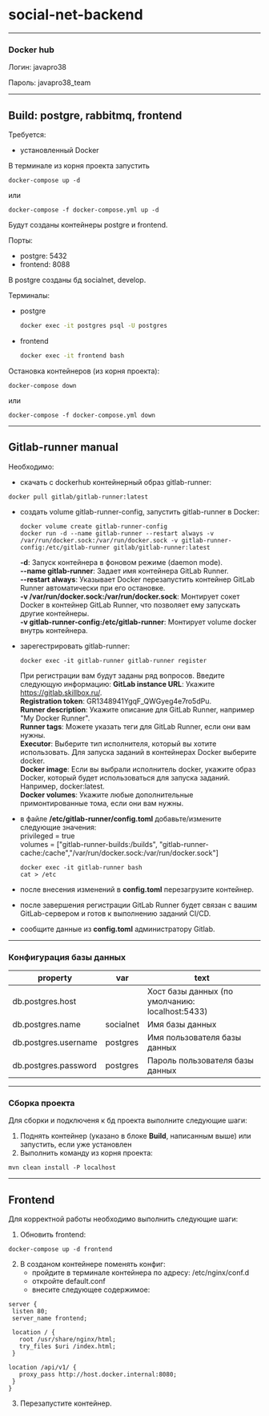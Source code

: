 # social-net-backend

***
### Docker hub
Логин: javapro38

Пароль: javapro38_team
***
## Build: postgre, rabbitmq, frontend
Требуется:
- установленный Docker

В терминале из корня проекта запустить  
```
docker-compose up -d
```
или 
```
docker-compose -f docker-compose.yml up -d
```  
Будут созданы контейнеры postgre и frontend. 

Порты:  
- postgre: 5432 
- frontend: 8088

В postgre созданы бд socialnet, develop.

Терминалы:
- postgre
    ```bash
    docker exec -it postgres psql -U postgres
    ```
- frontend
    ```bash
    docker exec -it frontend bash
    ```
Остановка контейнеров (из корня проекта):
```
docker-compose down
```
или
```
docker-compose -f docker-compose.yml down
```
***

## Gitlab-runner manual
Необходимо:
- скачать с dockerhub контейнерный образ gitlab-runner: 
```
docker pull gitlab/gitlab-runner:latest
```


- создать volume gitlab-runner-config, запустить gitlab-runner в Docker:
    ```
    docker volume create gitlab-runner-config
    docker run -d --name gitlab-runner --restart always -v /var/run/docker.sock:/var/run/docker.sock -v gitlab-runner-config:/etc/gitlab-runner gitlab/gitlab-runner:latest
    ```
  **-d**: Запуск контейнера в фоновом режиме (daemon mode).  
  **--name gitlab-runner**: Задает имя контейнера GitLab Runner.  
  **--restart always**: Указывает Docker перезапустить контейнер GitLab Runner автоматически при его остановке.  
  **-v /var/run/docker.sock:/var/run/docker.sock**: Монтирует сокет Docker в контейнер GitLab Runner, что позволяет ему запускать другие контейнеры.  
  **-v gitlab-runner-config:/etc/gitlab-runner**: Монтирует volume docker внутрь контейнера.


- зарегестрировать gitlab-runner:
    ```
    docker exec -it gitlab-runner gitlab-runner register
    ```
    При регистрации вам будут заданы ряд вопросов. Введите следующую информацию:
    **GitLab instance URL**: Укажите https://gitlab.skillbox.ru/.  
    **Registration token**: GR1348941YgqF_QWGyeg4e7ro5dPu.  
    **Runner description**: Укажите описание для GitLab Runner, например "My Docker Runner".  
    **Runner tags**: Можете указать теги для GitLab Runner, если они вам нужны.  
    **Executor**: Выберите тип исполнителя, который вы хотите использовать. Для запуска заданий в контейнерах Docker выберите docker.  
    **Docker image**: Если вы выбрали исполнитель docker, укажите образ Docker, который будет использоваться для запуска заданий. Например, docker:latest.  
    **Docker volumes**: Укажите любые дополнительные примонтированные тома, если они вам нужны.  
      

- в файле **/etc/gitlab-runner/config.toml** добавьте/измените следующие значения:  
  privileged = true  
  volumes = ["gitlab-runner-builds:/builds", "gitlab-runner-cache:/cache","/var/run/docker.sock:/var/run/docker.sock"]
  ```
  docker exec -it gitlab-runner bash
  cat > /etc
  ```

- после внесения изменений в **config.toml** перезагрузите контейнер.
- после завершения регистрации GitLab Runner будет связан с вашим GitLab-сервером и готов к выполнению заданий CI/CD.

- сообщите данные из **config.toml** администратору Gitlab.
***

### Конфигурация базы данных


| property             | var       | text                                            |
|----------------------|-----------|-------------------------------------------------|
| db.postgres.host     |           | Хост базы данных (по умолчанию: localhost:5433) |
| db.postgres.name     | socialnet | Имя базы данных                                 |
| db.postgres.username | postgres  | Имя пользователя базы данных                    |
| db.postgres.password | postgres  | Пароль пользователя базы данных                 |
***
### Сборка проекта

Для сборки и подключеня к бд проекта выполните следующие шаги:

1. Поднять контейнер (указано в блоке **Build**, написанным выше) или запустить, если уже установлен
2. Выполнить команду из корня проекта: 
```
mvn clean install -P localhost
```
***
## Frontend
Для корректной работы необходимо выполнить следующие шаги:
1. Обновить frontend:
```
docker-compose up -d frontend
```
2. В созданом контейнере поменять конфиг:
   - пройдите в терминале контейнера по адресу: /etc/nginx/conf.d 
   - откройте default.conf
   - внесите следующее содержимое:
```
server {
 listen 80;
 server_name frontend;

 location / {
   root /usr/share/nginx/html;
   try_files $uri /index.html;
 }

location /api/v1/ {
   proxy_pass http://host.docker.internal:8080;
 }
}
```
3. Перезапустите контейнер.